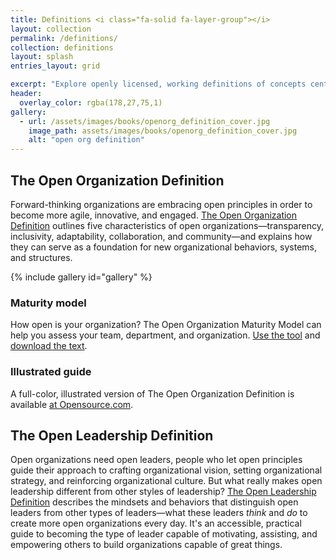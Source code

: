 ```yaml
---
title: Definitions <i class="fa-solid fa-layer-group"></i>
layout: collection
permalink: /definitions/
collection: definitions
layout: splash
entries_layout: grid

excerpt: "Explore openly licensed, working definitions of concepts central to our work. Anyone can help improve them."
header:
  overlay_color: rgba(178,27,75,1)
gallery:
  - url: /assets/images/books/openorg_definition_cover.jpg
    image_path: assets/images/books/openorg_definition_cover.jpg
    alt: "open org definition"
---
```


## The Open Organization Definition
Forward-thinking organizations are embracing open principles in order to become more agile, innovative, and engaged. [The Open Organization Definition](https://theopenorganization.org/definition/open-organization-definition) outlines five characteristics of open organizations—transparency, inclusivity, adaptability, collaboration, and community—and explains how they can serve as a foundation for new organizational behaviors, systems, and structures.

{% include gallery id="gallery" %}

### Maturity model
How open is your organization? The Open Organization Maturity Model can help you assess your team, department, and organization. [Use the tool](https://www.ready-to-innovate.com/openorg/) and [download the text](https://github.com/open-organization/open-org-maturity-model).

### Illustrated guide
A full-color, illustrated version of The Open Organization Definition is available [at Opensource.com](https://opensource.com/open-organization/resources/open-org-definition-book).

## The Open Leadership Definition
Open organizations need open leaders, people who let open principles guide their approach to crafting organizational vision, setting organizational strategy, and reinforcing organizational culture. But what really makes open leadership different from other styles of leadership? [The Open Leadership Definition](https://theopenorganization.org/definition/open-leadership-definition/) describes the mindsets and behaviors that distinguish open leaders from other types of leaders—what these leaders *think* and *do* to create more open organizations every day. It's an accessible, practical guide to becoming the type of leader capable of motivating, assisting, and empowering others to build organizations capable of great things.
